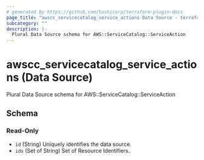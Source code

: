 ```yaml
---
# generated by https://github.com/hashicorp/terraform-plugin-docs
page_title: "awscc_servicecatalog_service_actions Data Source - terraform-provider-awscc"
subcategory: ""
description: |-
  Plural Data Source schema for AWS::ServiceCatalog::ServiceAction
---
```


# awscc_servicecatalog_service_actions (Data Source)

Plural Data Source schema for AWS::ServiceCatalog::ServiceAction



<!-- schema generated by tfplugindocs -->
## Schema

### Read-Only

- `id` (String) Uniquely identifies the data source.
- `ids` (Set of String) Set of Resource Identifiers.
